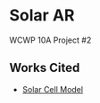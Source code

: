 # Solar AR
WCWP 10A Project #2

## Works Cited
- [Solar Cell Model](https://poly.google.com/view/6H0Jwpn96xr)